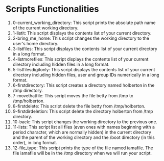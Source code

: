 # Scripts Functionalities

1. 0-current_working_directory: This script prints the absolute path name of the current working directory.
2. 1-listit: This script displays the contents list of your current directory.
3. 2-bring_me_home: This script changes the working directory to the user's home directory.
4. 3-listfiles: This script displays the contents list of your current directory in a long format.
5. 4-listmorefiles: This script displays the contents list of your current directory including hidden files in a long format.
6. 5-listfilesdigitonly: This script displays the contents list of your current directory including hidden files, user and group IDs numerically in a long format.
7. 6-firstdirectory: This script creates a directory named holberton in the /tmp directory.
8. 7-movethatfile: This script moves the file betty from /tmp to /tmp/holberton.
9. 8-firstdelete: This script delete the file betty from /tmp/holberton.
10. 9-firstdirdeletion: This script delete the directory holberton from /tmp directory.
11. 10-back: This script changes the working directory to the previous one.
12. 11-lists: This script list all files (even ones with names beginning with a period character, which are normally hidden) in the current directory and the parent of the working directory and the /boot directory (in this order), in long format.
13. 12-file_type: This script prints the type of the file named iamafile. The file iamafile will be in the /tmp directory when we will run your script.
